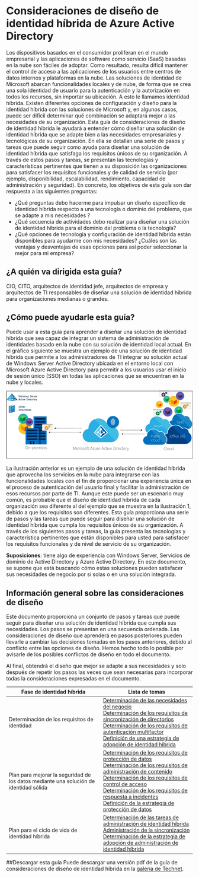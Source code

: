 <properties
	pageTitle="Consideraciones de diseño de identidad híbrida de Azure Active Directory: información general | Microsoft Azure"
	description="Información general y mapa de contenido de la guía de consideraciones de diseño de identidad híbrida"
	documentationCenter=""
	services="active-directory"
	authors="billmath"
	manager="femila"
	editor=""/>

<tags
	ms.service="active-directory"
	ms.devlang="na"
	ms.topic="article"
    ms.tgt_pltfrm="na"
    ms.workload="identity" 
	ms.date="08/08/2016"
	ms.author="billmath"/>

# Consideraciones de diseño de identidad híbrida de Azure Active Directory

Los dispositivos basados en el consumidor proliferan en el mundo empresarial y las aplicaciones de software como servicio (SaaS) basadas en la nube son fáciles de adoptar. Como resultado, resulta difícil mantener el control de acceso a las aplicaciones de los usuarios entre centros de datos internos y plataformas en la nube. Las soluciones de identidad de Microsoft abarcan funcionalidades locales y de nube, de forma que se crea una sola identidad de usuario para la autenticación y la autorización en todos los recursos, sin importar su ubicación. A esto le llamamos identidad híbrida. Existen diferentes opciones de configuración y diseño para la identidad híbrida con las soluciones de Microsoft y, en algunos casos, puede ser difícil determinar qué combinación se adaptará mejor a las necesidades de su organización. Esta guía de consideraciones de diseño de identidad híbrida le ayudará a entender cómo diseñar una solución de identidad híbrida que se adapte bien a las necesidades empresariales y tecnológicas de su organización. En ella se detallan una serie de pasos y tareas que puede seguir como ayuda para diseñar una solución de identidad híbrida que satisfaga los requisitos únicos de su organización. A través de estos pasos y tareas, se presentan las tecnologías y características pertinentes que tienen a su disposición las organizaciones para satisfacer los requisitos funcionales y de calidad de servicio (por ejemplo, disponibilidad, escalabilidad, rendimiento, capacidad de administración y seguridad). En concreto, los objetivos de esta guía son dar respuesta a las siguientes preguntas:

- ¿Qué preguntas debo hacerme para impulsar un diseño específico de identidad híbrida respecto a una tecnología o dominio del problema, que se adapte a mis necesidades ?
- ¿Qué secuencia de actividades debo realizar para diseñar una solución de identidad híbrida para el dominio del problema o la tecnología?
- ¿Qué opciones de tecnología y configuración de identidad híbrida están disponibles para ayudarme con mis necesidades? ¿Cuáles son las ventajas y desventajas de esas opciones para así poder seleccionar la mejor para mi empresa?


## ¿A quién va dirigida esta guía?
 CIO, CITO, arquitectos de identidad jefe, arquitectos de empresa y arquitectos de TI responsables de diseñar una solución de identidad híbrida para organizaciones medianas o grandes.

## ¿Cómo puede ayudarle esta guía? 
Puede usar a esta guía para aprender a diseñar una solución de identidad híbrida que sea capaz de integrar un sistema de administración de identidades basado en la nube con su solución de identidad local actual. En el gráfico siguiente se muestra un ejemplo de una solución de identidad híbrida que permite a los administradores de TI integrar su solución actual de Windows Server Active Directory ubicada en el entorno local con Microsoft Azure Active Directory para permitir a los usuarios usar el inicio de sesión único (SSO) en todas las aplicaciones que se encuentran en la nube y locales.

![](./media/hybrid-id-design-considerations/hybridID-example.png)


La ilustración anterior es un ejemplo de una solución de identidad híbrida que aprovecha los servicios en la nube para integrarse con las funcionalidades locales con el fin de proporcionar una experiencia única en el proceso de autenticación del usuario final y facilitar la administración de esos recursos por parte de TI. Aunque este puede ser un escenario muy común, es probable que el diseño de identidad híbrida de cada organización sea diferente al del ejemplo que se muestra en la ilustración 1, debido a que los requisitos son diferentes. Esta guía proporciona una serie de pasos y las tareas que puede seguir para diseñar una solución de identidad híbrida que cumpla los requisitos únicos de su organización. A través de los siguientes pasos y tareas, la guía presenta las tecnologías y característica pertinentes que están disponibles para usted para satisfacer los requisitos funcionales y de nivel de servicio de su organización.

**Suposiciones**: tiene algo de experiencia con Windows Server, Servicios de dominio de Active Directory y Azure Active Directory. En este documento, se supone que está buscando cómo estas soluciones pueden satisfacer sus necesidades de negocio por sí solas o en una solución integrada.

## Información general sobre las consideraciones de diseño
Este documento proporciona un conjunto de pasos y tareas que puede seguir para diseñar una solución de identidad híbrida que cumpla sus necesidades. Los pasos se presentan en una secuencia ordenada. Las consideraciones de diseño que aprenderá en pasos posteriores pueden llevarle a cambiar las decisiones tomadas en los pasos anteriores, debido al conflicto entre las opciones de diseño. Hemos hecho todo lo posible por avisarle de los posibles conflictos de diseño en todo el documento.

Al final, obtendrá el diseño que mejor se adapte a sus necesidades y solo después de repetir los pasos las veces que sean necesarias para incorporar todas la consideraciones expresadas en el documento.

| Fase de identidad híbrida | Lista de temas |
|-------------------------------------------------------------------|--------------------------------------------------------------------------------------------------------------------------------------------------------------------------------------------------|
| Determinación de los requisitos de identidad | [Determinación de las necesidades del negocio](active-directory-hybrid-identity-design-considerations-business-needs.md)<br> [Determinación de los requisitos de sincronización de directorios](active-directory-hybrid-identity-design-considerations-directory-sync-requirements.md)<br> [Determinación de los requisitos de autenticación multifactor](active-directory-hybrid-identity-design-considerations-multifactor-auth-requirements.md)<br> [Definición de una estrategia de adopción de identidad híbrida](active-directory-hybrid-identity-design-considerations-identity-adoption-strategy.md) |
| Plan para mejorar la seguridad de los datos mediante una solución de identidad sólida | [Determinación de los requisitos de protección de datos](active-directory-hybrid-identity-design-considerations-dataprotection-requirements.md) <br> [Determinación de los requisitos de administración de contenido](active-directory-hybrid-identity-design-considerations-contentmgt-requirements.md)<br> [Determinación de los requisitos de control de acceso](active-directory-hybrid-identity-design-considerations-accesscontrol-requirements.md)<br> [Determinación de los requisitos de respuesta a incidentes](active-directory-hybrid-identity-design-considerations-incident-response-requirements.md) <br> [Definición de la estrategia de protección de datos](active-directory-hybrid-identity-design-considerations-data-protection-strategy.md) |
| Plan para el ciclo de vida de identidad híbrida | [Determinación de las tareas de administración de identidad híbrida](active-directory-hybrid-identity-design-considerations-hybrid-id-management-tasks.md) <br> [Administración de la sincronización](active-directory-hybrid-identity-design-considerations-hybrid-id-management-tasks.md)<br> [Determinación de la estrategia de adopción de administración de identidad híbrida](active-directory-hybrid-identity-design-considerations-lifecycle-adoption-strategy.md) |     


##Descargar esta guía
Puede descargar una versión pdf de la guía de consideraciones de diseño de identidad híbrida en la [galería de Technet](https://gallery.technet.microsoft.com/Azure-Hybrid-Identity-b06c8288).

                                                             

<!---HONumber=AcomDC_0928_2016-->